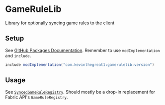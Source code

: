 # GameRuleLib
Library for optionally syncing game rules to the client

## Setup
See [GitHub Packages Documentation](https://docs.github.com/en/packages/working-with-a-github-packages-registry/working-with-the-gradle-registry#using-a-published-package).
Remember to use `modImplementation` and `include`.
```groovy
include modImplementation("com.kevinthegreat1:gamerulelib:version")
```

## Usage
See [`SyncedGameRuleRegistry`](/src/main/java/com/kevinthegreat/gamerulelib/api/v1/SyncedGameRuleRegistry.java). Should mostly be a drop-in replacement for Fabric API's `GameRuleRegistry`.
